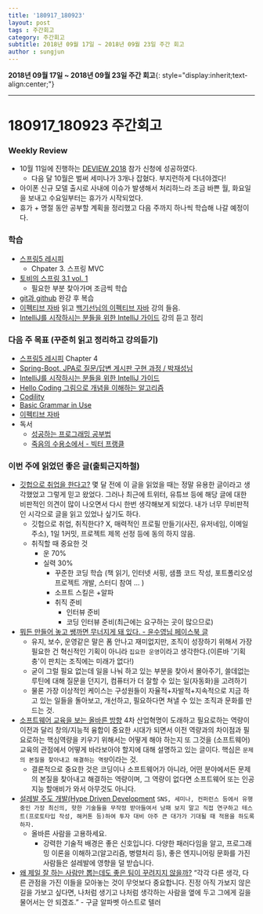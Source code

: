 ```yaml
---
title: '180917_180923'  
layout: post  
tags : 주간회고
category: 주간회고
subtitle: 2018년 09월 17일 ~ 2018년 09월 23일 주간 회고
author : sungjun
---
```


**2018년 09월 17일 ~ 2018년 09월 23일 주간 회고**{: style="display:inherit;text-align:center;"}

---

# 180917_180923 주간회고

### Weekly Review
- 10월 11일에 진행하는 [DEVIEW 2018](https://deview.kr/2018) 참가 신청에 성공하였다. 
    - 다음 달 10월은 벌써 세미나가 3개나 잡혔다. 부지런하게 다녀야겠다!
- 아이폰 신규 모델 출시로 사내에 이슈가 발생해서 처리하느라 조금 바쁜 월, 화요일을 보내고 수요일부터는 휴가가 시작되었다.
- 휴가 + 명절 동안 공부할 계획을 정리했고 다음 주까지 하나씩 학습해 나갈 예정이다.

### 학습
- [스프링5 레시피](https://book.naver.com/bookdb/book_detail.nhn?bid=13911953)
    - Chpater 3. 스프링 MVC
- [토비의 스프링 3.1 vol. 1](https://book.naver.com/bookdb/book_detail.nhn?bid=7006516)
    - 필요한 부분 찾아가며 조금씩 학습
- [git과 github](https://www.youtube.com/watch?v=8AtHcXnJSdA&list=PLAHa1zfLtLiPrxoBo9a1HVmauvE2Mn3xX) 완강 후 복습
- [이펙티브 자바](https://book.naver.com/bookdb/book_detail.nhn?bid=8064518) 읽고 [백기선님의 이펙티브 자바](https://www.youtube.com/watch?v=X7RXP6EI-5E) 강의 들음.
- [IntelliJ를 시작하시는 분들을 위한 IntelliJ 가이드](https://www.inflearn.com/course/intellij-guide/) 강의 듣고 정리


### 다음 주 목표 (꾸준히 읽고 정리하고 강의듣기)
- [스프링5 레시피](https://book.naver.com/bookdb/book_detail.nhn?bid=13911953) Chapter 4
- [Spring-Boot, JPA로 질문/답변 게시판 구현 과정 / 박재성님](https://www.youtube.com/watch?v=JUKehW-c484&list=PLqaSEyuwXkSppQAjwjXZgKkjWbFoUdNXC)
- [IntelliJ를 시작하시는 분들을 위한 IntelliJ 가이드](https://www.inflearn.com/course/intellij-guide/) 
- [Hello Coding 그림으로 개념을 이해하는 알고리즘](https://book.naver.com/bookdb/book_detail.nhn?bid=11823284)
- [Codility](https://www.codility.com/)
- [Basic Grammar in Use](https://book.naver.com/bookdb/book_detail.nhn?bid=6467937)
- [이펙티브 자바](https://book.naver.com/bookdb/book_detail.nhn?bid=8064518)
- 독서
    - [성공하는 프로그래밍 공부법](https://book.naver.com/bookdb/book_detail.nhn?bid=13993648)
    - [죽음의 수용소에서 - 빅터 프랭클](https://book.naver.com/bookdb/book_detail.nhn?bid=12891843)

### 이번 주에 읽었던 좋은 글(출퇴근지하철)
- [깃헙으로 취업을 한다고?](https://www.youtube.com/watch?v=vcy85zgj7-Q) 몇 달 전에 이 글을 읽었을 때는 정말 유용한 글이라고 생각했었고 그렇게 믿고 왔었다. 그러나 최근에 트위터, 유튜브 등에 해당 글에 대한 비판적인 의견이 많이 나오면서 다시 한번 생각해보게 되었다. 내가 너무 무비판적인 시각으로 글을 읽고 있었나 싶기도 하다.
    - 깃헙으로 취업, 취직한다? X, 매력적인 프로필 만들기(사진, 유저네임, 이메일 주소), 1일 1커밋, 프로젝트 제목 선정 등에 동의 하지 않음.
    - 취직할 때 중요한 것
        - 운 70%
        - 실력 30%
            - 꾸준한 코딩 학습 (책 읽기, 인터넷 서핑, 샘플 코드 작성, 포트폴리오성 프로젝트 개발, 스터디 참여 ... )
            - 소프트 스킬은 +알파
            - 취직 준비
                - 인터뷰 준비
                - 코딩 인터뷰 준비(최근에는 요구하는 곳이 많으므로)
- [뭐든 만들어 놓고 쌩까면 무너지게 돼 있다. - 윤수영님 페이스북 글](https://m.facebook.com/100001220652665/posts/2240099376040729/) 
    - 유지, 보수, 운영같은 말은 폼 안나고 재미없지만, 조직이 성장하기 위해서 가장 필요한 건 혁신적인 기획이 아니라 `집요한 운영`이라고 생각한다.(이른바 '기획충'이 판치는 조직에는 미래가 없다!)
    - 굳이 그럴 필요 없는데 일을 나눠 하고 있는 부분을 찾아서 몰아주기, 쓸데없는 루틴에 대해 질문을 던지기, 컴퓨터가 더 잘할 수 있는 일(자동화)을 고려하기
    - 물론 가장 이상적인 케이스는 구성원들이 자율적+자발적+지속적으로 지금 하고 있는 일들을 돌아보고, 개선하고, 필요하다면 쳐낼 수 있는 조직과 문화를 만드는 것.
- [소프트웨어 교육을 보는 올바른 방향](http://hl1itj.tistory.com/179) 4차 산업혁명이 도래하고 필요로하는 역량이 이전과 달리 창의/지능적 융합이 중요한 시대가 되면서 이전 역량과의 차이점과 필요로하는 핵심역량을 키우기 위해서는 어떻게 해야 하는지 또 그것을 (소프트웨어) 교육의 관점에서 어떻게 바라보아야 할지에 대해 설명하고 있는 글이다. 핵심은 `문제의 본질을 찾아내고 해결하는 역량`이라는 것.
    - 결론적으로 중요한 것은 코딩이나 소프트웨어가 아니라, 어떤 분야에서든 문제의 본질을 찾아내고 해결하는 역량이며, 그 역량이 없다면 소프트웨어 또는 인공지능 할애비가 와서 아무것도 아니다.
- [설레발 주도 개발(Hype Driven Development](https://lazygyu.net/blog/hype_driven_development) `SNS, 세미나, 컨퍼런스 등에서 유행 중인 가장 최신의, 핫한 기술들을 무작정 받아들여서 낭패 보지 말고 직접 연구하고 테스트(프로토타입 작성, 해커톤 등)하여 투자 대비 아주 큰 대가가 기대될 때 적용을 하도록 하자.`
    - 올바른 사람을 고용하세요.
        - 강력한 기술적 배경은 좋은 신호입니다. 다양한 패러다임을 알고, 프로그래밍 이론을 이해하고(알고리즘, 병렬처리 등), 좋은 엔지니어링 문화를 가진 사람들은 설레발에 영향을 덜 받습니다.
- [왜 제일 잘 하는 사람만 뽑는데도 좋은 팀이 꾸려지지 않을까?](http://newspeppermint.com/2018/02/05/bestpeopleleastresults/) “각각 다른 생각, 다른 관점을 가진 이들을 모아놓는 것이 무엇보다 중요합니다. 진정 아직 가보지 않은 길을 가보고 싶다면, 나처럼 생기고 나처럼 생각하는 사람을 옆에 두고 그에게 길을 물어서는 안 되겠죠.” - 구글 알파벳 아스트로 텔러